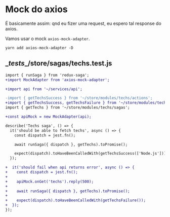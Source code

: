 # Mock do axios

É basicamente assim: qnd eu fizer uma request, eu espero tal response do axios.

Vamos usar o mock `axios-mock-adapter`.

`yarn add axios-mock-adapter -D`

## \__tests__/store/sagas/techs.test.js

```diff
import { runSaga } from 'redux-saga';
+import MockAdapter from 'axios-mock-adapter';

+import api from '~/services/api';

-import { getTechsSuccess } from '~/store/modules/techs/actions';
+import { getTechsSuccess, getTechsFailure } from '~/store/modules/techs/actions';
import { getTechs } from '~/store/modules/techs/sagas';

+const apiMock = new MockAdapter(api);

describe('Techs saga', () => {
  it('should be able to fetch techs', async () => {
    const dispatch = jest.fn();

    await runSaga({ dispatch }, getTechs).toPromise();

    expect(dispatch).toHaveBeenCalledWith(getTechsSuccess(['Node.js']));
  });

+  it('should fail when api returns error', async () => {
+    const dispatch = jest.fn();
+
+    apiMock.onGet('techs').reply(500);
+
+    await runSaga({ dispatch }, getTechs).toPromise();
+
+    expect(dispatch).toHaveBeenCalledWith(getTechsFailure());
+  });
});
```

